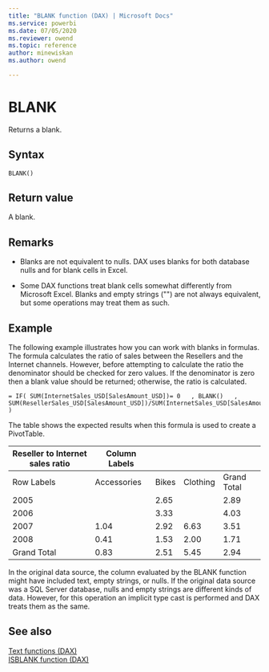 ```yaml
---
title: "BLANK function (DAX) | Microsoft Docs"
ms.service: powerbi 
ms.date: 07/05/2020
ms.reviewer: owend
ms.topic: reference
author: minewiskan
ms.author: owend

---
```

# BLANK

Returns a blank.  
  
## Syntax  
  
```dax
BLANK()  
```
  
## Return value

A blank.  
  
## Remarks

- Blanks are not equivalent to nulls. DAX uses blanks for both database nulls and for blank cells in Excel.  
  
- Some DAX functions treat blank cells somewhat differently from Microsoft Excel. Blanks and empty strings ("") are not always equivalent, but some operations may treat them as such.
  
## Example

The following example illustrates how you can work with blanks in formulas. The formula calculates the ratio of sales between the Resellers and the Internet channels. However, before attempting to calculate the ratio the denominator should be checked for zero values. If the denominator is zero then a blank value should be returned; otherwise, the ratio is calculated.  
  
```dax
= IF( SUM(InternetSales_USD[SalesAmount_USD])= 0   , BLANK()   , SUM(ResellerSales_USD[SalesAmount_USD])/SUM(InternetSales_USD[SalesAmount_USD])   )  
```

The table shows the expected results when this formula is used to create a PivotTable.  
  
|Reseller to Internet sales ratio|Column Labels||||  
|------------------------------------|-----------------|----|----|----|  
|Row Labels|Accessories|Bikes|Clothing|Grand Total|  
|2005||2.65||2.89|  
|2006||3.33||4.03|  
|2007|1.04|2.92|6.63|3.51|  
|2008|0.41|1.53|2.00|1.71|  
|Grand Total|0.83|2.51|5.45|2.94|  
  
In the original data source, the column evaluated by the BLANK function might have included text, empty strings, or nulls. If the original data source was a SQL Server database, nulls and empty strings are different kinds of data. However, for this operation an implicit type cast is performed and DAX treats them as the same.  
  
## See also

[Text functions &#40;DAX&#41;](text-functions-dax.md)  
[ISBLANK function &#40;DAX&#41;](isblank-function-dax.md)  
  